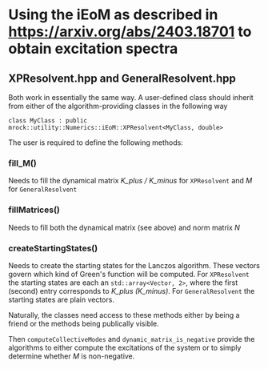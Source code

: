 # Using the iEoM as described in https://arxiv.org/abs/2403.18701 to obtain excitation spectra

## XPResolvent.hpp and GeneralResolvent.hpp
Both work in essentially the same way.
A user-defined class should inherit from either of the algorithm-providing classes in the following way

```
class MyClass : public mrock::utility::Numerics::iEoM::XPResolvent<MyClass, double>
```

The user is required to define the following methods:

### fill_M()
Needs to fill the dynamical matrix *K_plus / K_minus* for ```XPResolvent``` and *M* for ```GeneralResolvent```

### fillMatrices()
Needs to fill both the dynamical matrix (see above) and norm matrix *N*

### createStartingStates()
Needs to create the starting states for the Lanczos algorithm.
These vectors govern which kind of Green's function will be computed.
For ```XPResolvent``` the starting states are each an ```std::array<Vector, 2>```, 
where the first (second) entry corresponds to *K_plus (K_minus)*.
For ```GeneralResolvent``` the starting states are plain vectors.

Naturally, the classes need access to these methods either by being a friend or the methods being publically visible.

Then ```computeCollectiveModes``` and ```dynamic_matrix_is_negative``` provide the algorithms to either compute the excitations of the system or to simply determine whether *M* is non-negative.